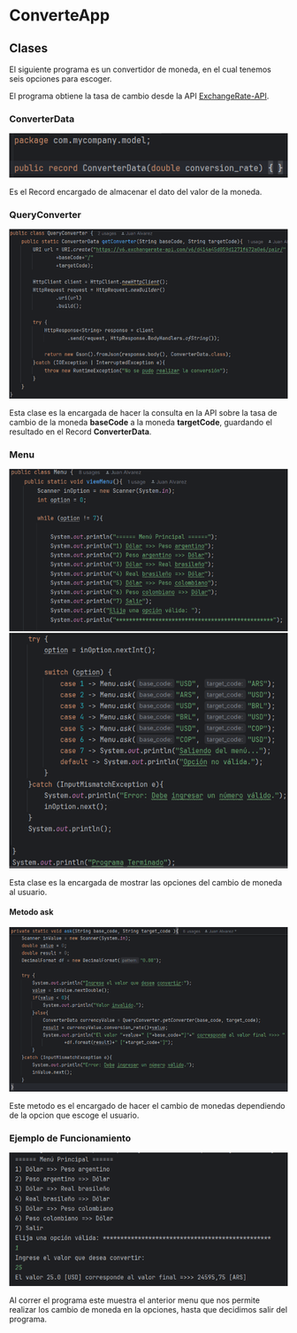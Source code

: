 # ConverteApp

## **Clases**

El siguiente programa es un convertidor de moneda, en el cual tenemos seis opciones para escoger.

El programa obtiene la tasa de cambio desde la API [ExchangeRate-API](https://www.exchangerate-api.com/).

### **ConverterData**

![img_1.png](img_1.png)

Es el Record encargado de almacenar el dato del valor de la moneda.

### **QueryConverter**

![img_3.png](img_3.png)

Esta clase es la encargada de hacer la consulta en la API sobre la tasa de cambio de la moneda **baseCode** a la moneda **targetCode**, guardando el resultado en el Record **ConverterData**.

### **Menu**

![img_4.png](img_4.png)
![img_5.png](img_5.png)

Esta clase es la encargada de mostrar las opciones del cambio de moneda al usuario.

#### **Metodo ask**

![img_6.png](img_6.png)

Este metodo es el encargado de hacer el cambio de monedas dependiendo de la opcion que escoge el usuario.

### **Ejemplo de Funcionamiento**

![img_7.png](img_7.png)

Al correr el programa este muestra el anterior menu que nos permite realizar los cambio de moneda en la opciones, hasta que decidimos salir del programa.